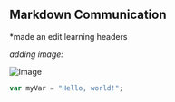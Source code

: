 ## Markdown Communication

*made an edit
learning headers

*adding image:*

![Image](https://octodex.github.com/images/yaktocat.png)


``` javascript
var myVar = "Hello, world!";
```

